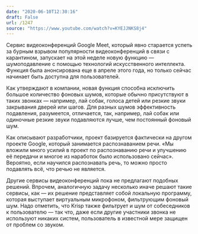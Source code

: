 ```yaml
---
date: "2020-06-10T12:30:16"
draft: False
url: /1247
source: "https://www.youtube.com/watch?v=KYEJJNKS8j4"
---
```


Сервис видеоконференций Google Meet, который явно старается успеть за бурным взрывом популярности видеоконференций в связи с карантином, запускает на этой неделе новую функцию — шумоподавление с помощью технологий искусственного интеллекта. Функция была анонсирована еще в апреле этого года, но только сейчас начинает быть доступна для пользователей.

Как утверждают в компании, новая функция способна исключить большое количество фоновых шумов, которые обычно присутствуют в таких звонках — например, лай собак, голоса детей или резкие звуки закрывания дверей или шагов. Для разных шумов эффективность подавления, разумеется, отличается, так, например, лай собак или одиночные резкие звуки подавляются лучше, чем постоянный фоновый шум.

Как описывают разработчики, проект базируется фактически на другом проекте Google, который занимается распознаванием речи. «Мы вложили много усилий в проект по распознаванию речи и улучшению её передачи и многое из наработок было использовано сейчас». Вероятно, если научился распознавать речь, то можно просто подавлять всё, что речью не является.

Другие сервисы видеоконференций пока не предлагают подобных решений. Впрочем, аналогичную задачу несколько иначе решают такие сервисы, как  — их решение представляет собой локальную программу, которая выступает виртуальным микрофоном, фильтрующим фоновый шум. Надо отметить, что Krisp также фильтрует и шум от собеседников к пользователю — так что, даже если другие участники звонка не используют никаких систем, пользователь в известной мере защищен от проблем со звуком.
